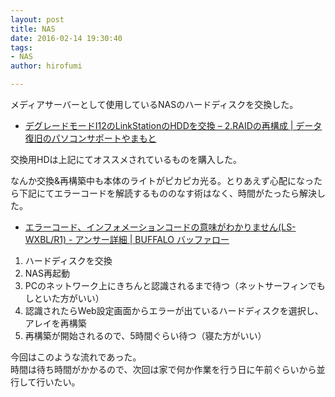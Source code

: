 ```yaml
---
layout: post
title: NAS
date: 2016-02-14 19:30:40
tags:
- NAS
author: hirofumi

---
```

メディアサーバーとして使用しているNASのハードディスクを交換した。

-   [デグレードモードI12のLinkStationのHDDを交換 – 2.RAIDの再構成 | データ復旧のパソコンサポートやまもと](http://datarescue.yamafd.com/exchange_linkstation_hdd2/)

交換用HDは上記にてオススメされているものを購入した。

なんか交換&再構築中も本体のライトがピカピカ光る。とりあえず心配になったら下記にてエラーコードを解読するもののなす術はなく、時間がたったら解決した。

-   [エラーコード、インフォメーションコードの意味がわかりません(LS-WXBL/R1) - アンサー詳細 | BUFFALO バッファロー](http://faq.buffalo.jp/app/answers/detail/a_id/15199)

1.  ハードディスクを交換
2.  NAS再起動
3.  PCのネットワーク上にきちんと認識されるまで待つ（ネットサーフィンでもしといた方がいい）
4.  認識されたらWeb設定画面からエラーが出ているハードディスクを選択し、アレイを再構築
5.  再構築が開始されるので、5時間ぐらい待つ（寝た方がいい）

今回はこのような流れであった。  
時間は待ち時間がかかるので、次回は家で何か作業を行う日に午前ぐらいから並行して行いたい。
